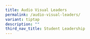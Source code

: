 ```yaml
---
title: Audio Visual Leaders
permalink: /audio-visual-leaders/
variant: tiptap
description: ""
third_nav_title: Student Leadership
---
```

